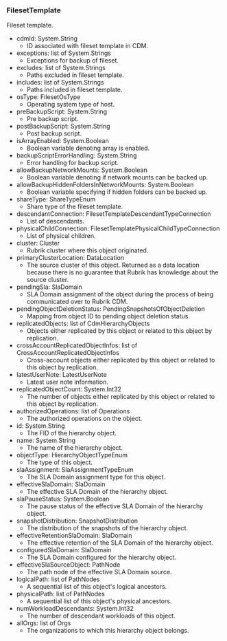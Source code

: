### FilesetTemplate
Fileset template.

- cdmId: System.String
  - ID associated with fileset template in CDM.
- exceptions: list of System.Strings
  - Exceptions for backup of fileset.
- excludes: list of System.Strings
  - Paths excluded in fileset template.
- includes: list of System.Strings
  - Paths included in fileset template.
- osType: FilesetOsType
  - Operating system type of host.
- preBackupScript: System.String
  - Pre backup script.
- postBackupScript: System.String
  - Post backup script.
- isArrayEnabled: System.Boolean
  - Boolean variable denoting array is enabled.
- backupScriptErrorHandling: System.String
  - Error handling for backup script.
- allowBackupNetworkMounts: System.Boolean
  - Boolean variable denoting if network mounts can be backed up.
- allowBackupHiddenFoldersInNetworkMounts: System.Boolean
  - Boolean variable specifying if hidden folders can be backed up.
- shareType: ShareTypeEnum
  - Share type of the fileset template.
- descendantConnection: FilesetTemplateDescendantTypeConnection
  - List of descendants.
- physicalChildConnection: FilesetTemplatePhysicalChildTypeConnection
  - List of physical children.
- cluster: Cluster
  - Rubrik cluster where this object originated.
- primaryClusterLocation: DataLocation
  - The source cluster of this object. Returned as a data location because there is no guarantee that Rubrik has knowledge about the source cluster.
- pendingSla: SlaDomain
  - SLA Domain assignment of the object during the process of being communicated over to Rubrik CDM.
- pendingObjectDeletionStatus: PendingSnapshotsOfObjectDeletion
  - Mapping from object ID to pending object deletion status.
- replicatedObjects: list of CdmHierarchyObjects
  - Objects either replicated by this object or related to this object by replication.
- crossAccountReplicatedObjectInfos: list of CrossAccountReplicatedObjectInfos
  - Cross-account objects either replicated by this object or related to this object by replication.
- latestUserNote: LatestUserNote
  - Latest user note information.
- replicatedObjectCount: System.Int32
  - The number of objects either replicated by this object or related to this object by replication.
- authorizedOperations: list of Operations
  - The authorized operations on the object.
- id: System.String
  - The FID of the hierarchy object.
- name: System.String
  - The name of the hierarchy object.
- objectType: HierarchyObjectTypeEnum
  - The type of this object.
- slaAssignment: SlaAssignmentTypeEnum
  - The SLA Domain assignment type for this object.
- effectiveSlaDomain: SlaDomain
  - The effective SLA Domain of the hierarchy object.
- slaPauseStatus: System.Boolean
  - The pause status of the effective SLA Domain of the hierarchy object.
- snapshotDistribution: SnapshotDistribution
  - The distribution of the snapshots of the hierarchy object.
- effectiveRetentionSlaDomain: SlaDomain
  - The effective retention of the SLA Domain of the hierarchy object.
- configuredSlaDomain: SlaDomain
  - The SLA Domain configured for the hierarchy object.
- effectiveSlaSourceObject: PathNode
  - The path node of the effective SLA Domain source.
- logicalPath: list of PathNodes
  - A sequential list of this object's logical ancestors.
- physicalPath: list of PathNodes
  - A sequential list of this object's physical ancestors.
- numWorkloadDescendants: System.Int32
  - The number of descendant workloads of this object.
- allOrgs: list of Orgs
  - The organizations to which this hierarchy object belongs.
